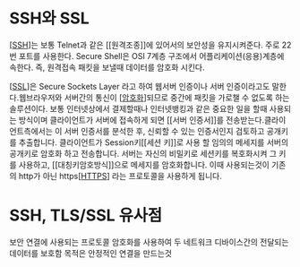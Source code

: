 # SSH와 SSL

[[SSH]]는 보통 Telnet과 같은 [[원격조종]]에 있어서의 보안성을 유지시켜준다. 주로 22번 포트를 사용한다. Secure Shell은 OSI 7계층 구조에서 어플리케이션(응용)계층에 속한다. 즉, 원격접속 패킷을 보낼때 데이터를 암호화 시킨다.

[[SSL]]은 Secure Sockets Layer 라고 하여 웹서버 인증이나 서버 인증이라고도 말한다.웹브라우저와 서버간의 통신이 [[암호화]]되므로 중간에 패킷을 가로챌 수 없도록 하는 솔루션이다.
보통 인터넷상에서 결제할때나 인터넷뱅킹과 같은 중요한 일을 할때 사용되는 방식이며 클라이언트가 서버에 접속하게 되면 [[서버 인증서]]를 전송받는다.클라이언트측에서는 이 서버 인증서를 분석한 후, 신뢰할 수 있는 인증서인지 검토하고 공개키를 추출합니다.
클라이언트가 Session키[[세션 키]]로 사용 할 임의의 메세지를 서버의 공개키로 암호화 하고 전송합니다. 서버는 자신의 비밀키로 세션키를 복호화시켜 그 키를 사용하고, [[대칭키암호방식]]으로 메세지를 암호화합니다. 이때 사용되는것이 기존의 http가 아닌 https[[HTTPS]] 라는 프로토콜을 사용하게 됩니다.
 

 # SSH, TLS/SSL 유사점

보안 연결에 사용되는 프로토콜
암호화를 사용하여 두 네트워크 디바이스간의 전달되는 데이터를 보호함
목적은 안정적인 연결을 만드는것


[//begin]: # "Autogenerated link references for markdown compatibility"
[SSH]: SSH.md "SSH(Secure Shell)"
[SSL]: SSL.md "SSL (Secure Sockets Layer)"
[암호화]: 암호화.md "암호화"
[HTTPS]: HTTPS.md "HTTPS"
[//end]: # "Autogenerated link references"